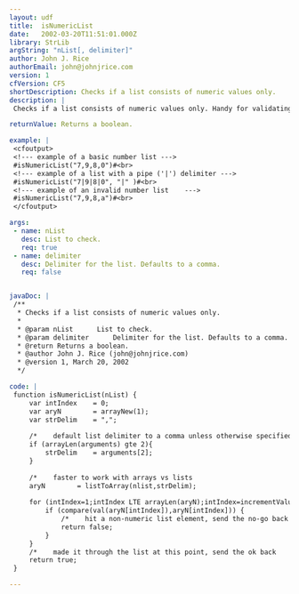 ```yaml
---
layout: udf
title:  isNumericList
date:   2002-03-20T11:51:01.000Z
library: StrLib
argString: "nList[, delimiter]"
author: John J. Rice
authorEmail: john@johnjrice.com
version: 1
cfVersion: CF5
shortDescription: Checks if a list consists of numeric values only.
description: |
 Checks if a list consists of numeric values only. Handy for validating list received through forms and urls.  Nice for checking a potentially hazardous list before using it in SQL.

returnValue: Returns a boolean.

example: |
 <cfoutput>
 <!--- example of a basic number list --->
 #isNumericList("7,9,8,0")#<br>
 <!--- example of a list with a pipe ('|') delimiter --->
 #isNumericList("7|9|8|0", "|" )#<br>
 <!--- example of an invalid number list    --->
 #isNumericList("7,9,8,a")#<br>
 </cfoutput>

args:
 - name: nList
   desc: List to check.
   req: true
 - name: delimiter
   desc: Delimiter for the list. Defaults to a comma.
   req: false


javaDoc: |
 /**
  * Checks if a list consists of numeric values only.
  * 
  * @param nList      List to check. 
  * @param delimiter      Delimiter for the list. Defaults to a comma. 
  * @return Returns a boolean. 
  * @author John J. Rice (john@johnjrice.com) 
  * @version 1, March 20, 2002 
  */

code: |
 function isNumericList(nList) {
     var intIndex    = 0;
     var aryN        = arrayNew(1);
     var strDelim    = ",";
 
     /*    default list delimiter to a comma unless otherwise specified            */
     if (arrayLen(arguments) gte 2){
         strDelim    = arguments[2];
     }
   
     /*    faster to work with arrays vs lists                                        */
     aryN        = listToArray(nlist,strDelim);
     
     for (intIndex=1;intIndex LTE arrayLen(aryN);intIndex=incrementValue(intIndex)) {
         if (compare(val(aryN[intIndex]),aryN[intIndex])) {
             /*    hit a non-numeric list element, send the no-go back                */
             return false;
         }
     }
     /*    made it through the list at this point, send the ok back                */    
     return true;
 }

---
```


